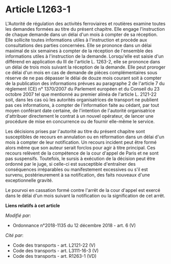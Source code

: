 # Article L1263-1

L'Autorité de régulation des activités ferroviaires et routières examine toutes les demandes formées au titre du présent
chapitre. Elle engage l'instruction de chaque demande dans un délai d'un mois à compter de sa réception. Elle sollicite
toutes informations utiles à l'instruction et procède aux consultations des parties concernées. Elle se prononce dans un
délai maximal de six semaines à compter de la réception de l'ensemble des informations utiles à l'instruction de la demande.
Lorsqu'elle est saisie d'un différend en application du III de l'article L. 1263-2, elle se prononce dans un délai de trois
mois suivant la réception de la demande. Elle peut proroger ce délai d'un mois en cas de demande de pièces complémentaires
sous réserve de ne pas dépasser le délai de douze mois courant soit à compter de la publication des informations prévues au
paragraphe 2 de l'article 7 du règlement (CE) n° 1370/2007 du Parlement européen et du Conseil du 23 octobre 2007 tel que
mentionné au premier alinéa de l'article L. 2121-22 soit, dans les cas où les autorités organisatrices de transport ne
publient pas ces informations, à compter de l'information faite au cédant, par tout moyen conférant date certaine, de
l'intention de l'autorité organisatrice d'attribuer directement le contrat à un nouvel opérateur, de lancer une procédure de
mise en concurrence ou de fournir elle-même le service.

Les décisions prises par l'autorité au titre du présent chapitre sont susceptibles de recours en annulation ou en réformation
dans un délai d'un mois à compter de leur notification. Un recours incident peut être formé alors même que son auteur serait
forclos pour agir à titre principal. Ces recours relèvent de la compétence de la cour d'appel de Paris et ne sont pas
suspensifs. Toutefois, le sursis à exécution de la décision peut être ordonné par le juge, si celle-ci est susceptible
d'entraîner des conséquences irréparables ou manifestement excessives ou s'il est survenu, postérieurement à sa notification,
des faits nouveaux d'une exceptionnelle gravité.

Le pourvoi en cassation formé contre l'arrêt de la cour d'appel est exercé dans le délai d'un mois suivant la notification ou
la signification de cet arrêt.

**Liens relatifs à cet article**

_Modifié par_:

  - Ordonnance n°2018-1135 du 12 décembre 2018 - art. 6 (V)

_Cité par_:

  - Code des transports - art. L2121-22 (V)
  - Code des transports - art. L3111-16-3 (V)
  - Code des transports - art. R1263-1 (VD)
